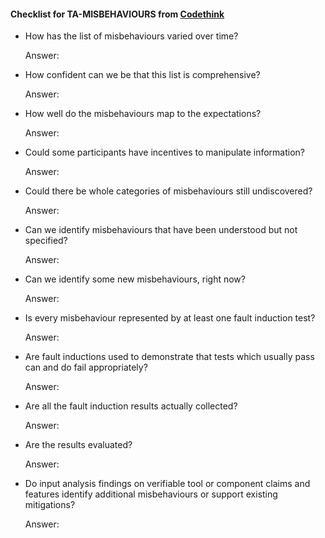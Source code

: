 #### Checklist for TA-MISBEHAVIOURS from [Codethink](https://codethinklabs.gitlab.io/trustable/trustable/print_page.html)

* How has the list of misbehaviours varied over time?

    Answer:  

* How confident can we be that this list is comprehensive?

    Answer:  

* How well do the misbehaviours map to the expectations?

    Answer:  

* Could some participants have incentives to manipulate information?

    Answer:  

* Could there be whole categories of misbehaviours still undiscovered?

    Answer:  

* Can we identify misbehaviours that have been understood but not specified?

    Answer:  

* Can we identify some new misbehaviours, right now?

    Answer:  

* Is every misbehaviour represented by at least one fault induction test?

    Answer:  

* Are fault inductions used to demonstrate that tests which usually pass can and do fail appropriately?

    Answer:  

* Are all the fault induction results actually collected?

    Answer:  

* Are the results evaluated?

    Answer:  

* Do input analysis findings on verifiable tool or component claims and features identify additional misbehaviours or support existing mitigations?

    Answer:  
